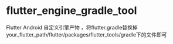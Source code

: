 # flutter_engine_gradle_tool
Flutter Android 自定义引擎产物 ，将flutter.gradle替换掉 your_flutter_path/flutter/packages/flutter_tools/gradle下的文件即可